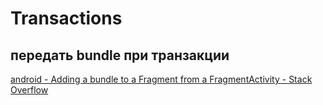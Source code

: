 # Transactions
## передать bundle при транзакции
[android - Adding a bundle to a Fragment from a FragmentActivity - Stack Overflow](https://stackoverflow.com/questions/16053798/adding-a-bundle-to-a-fragment-from-a-fragmentactivity)